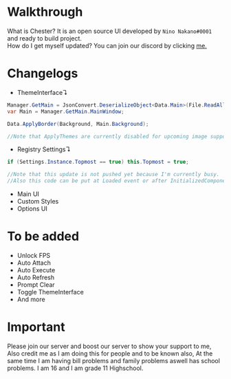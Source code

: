 # Walkthrough
What is Chester? It is an open source UI developed by ``Nino Nakano#0001`` and ready to build project.  
How do I get myself updated? You can join our discord by clicking [me.](https://discord.gg/Qwv73gBUZu)  

# Changelogs
- ThemeInterface↴  
```csharp
Manager.GetMain = JsonConvert.DeserializeObject<Data.Main>(File.ReadAllText("user-data.json"));
var Main = Manager.GetMain.MainWindow;

Data.ApplyBorder(Background, Main.Background);

//Note that ApplyThemes are currently disabled for upcoming image support.
```
- Registry Settings↴  
```csharp
if (Settings.Instance.Topmost == true) this.Topmost = true;

//Note that this update is not pushed yet because I'm currently busy.
//Also this code can be put at Loaded event or after InitializedComponent.
```
- Main UI
- Custom Styles
- Options UI

# To be added
- Unlock FPS
- Auto Attach
- Auto Execute
- Auto Refresh
- Prompt Clear
- Toggle ThemeInterface
- And more

# Important
Please join our server and boost our server to show your support to me, Also credit me as I am doing this for people and to be known also, At the same time I am having bill problems and family problems aswell has school problems. I am 16 and I am grade 11 Highschool.
